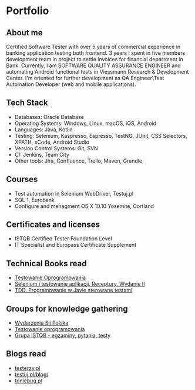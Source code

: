 # Portfolio

## About me

Certified Software Tester with over 5 years of commercial experience in banking application testing both frontend. 3 years I spent in five members development team in project to settle invoices for financial department in Bank. Currently, I am SOFTWARE QUALITY ASSURANCE ENGINEER and automating Android functional tests in Viessmann Research & Development Center. 
I'm oriented for further development as QA Engineer\Test Automation Developer (web and mobile applications).

## Tech Stack

* Databases: Oracle Database
* Operating Systems: Windows, Linux, macOS, iOS, Android
* Languages: Java, Kotlin
* Testing: Selenium, Kaspresso, Espresso, TestNG, JUnit, CSS Selectors, XPATH, xCode, Android Studio
* Version Control Systems: Git, SVN
* CI: Jenkins, Team City
* Other tools: Jira, Confluence, Trello, Maven, Grandle

## Courses

* Test automation in Selenium WebDriver, Testuj.pl
* SQL 1, Eurobank
* Configure and menagment OS X 10.10 Yosemite, Cortland

## Certificates and licenses

* ISTQB Certified Tester Foundation Level
* IT Specialist and Europass Certificate Supplement

## Technical Books read
* [Testowanie Oprogramowania](https://pwicherski.gitbook.io)
* [Selenium i testowanie aplikacji. Receptury. Wydanie II](https://helion.pl/ksiazki/selenium-i-testowanie-aplikacji-receptury-wydanie-ii-unmesh-gundecha,seler2.htm#format/e)
* [TDD. Programowanie w Javie sterowane testami](https://helion.pl/ksiazki/tdd-programowanie-w-javie-sterowane-testami-viktor-farcic-alex-garcia,tddpro.htm#format/d)

## Groups for knowledge gathering
* [Wydarzenia Sii Polska](https://www.facebook.com/groups/SiiPoland.events/)
* [Testowanie oprogramowania](https://www.facebook.com/groups/TestowanieOprogramowania/)
* [Grupa ISTQB - egzaminy, pytania, testy](https://www.facebook.com/groups/194288250951242/)

## Blogs read

* [testerzy.pl](http://testerzy.pl)
* [testuj.pl/blog/](https://testuj.pl/blog/)
* [toniebug.pl](https://www.toniebug.pl)



